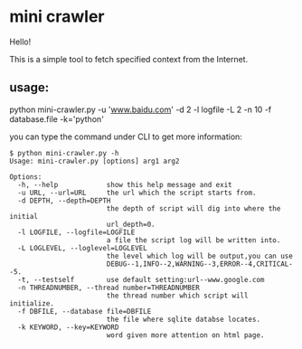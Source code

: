 mini crawler
=====================

Hello!

This is a simple tool to fetch specified context from the Internet.

## usage:
python mini-crawler.py -u 'www.baidu.com' -d 2 -l logfile -L 2 -n 10 -f database.file -k='python'

you can type the command under CLI to get more information:

	$ python mini-crawler.py -h
	Usage: mini-crawler.py [options] arg1 arg2

	Options:
	  -h, --help            show this help message and exit
	  -u URL, --url=URL     the url which the script starts from.
	  -d DEPTH, --depth=DEPTH
							the depth of script will dig into where the initial
							url_depth=0.
	  -l LOGFILE, --logfile=LOGFILE
							a file the script log will be written into.
	  -L LOGLEVEL, --loglevel=LOGLEVEL
							the level which log will be output,you can use
							DEBUG--1,INFO--2,WARNING--3,ERROR--4,CRITICAL--5.
	  -t, --testself        use default setting:url--www.google.com
	  -n THREADNUMBER, --thread number=THREADNUMBER
							the thread number which script will initialize.
	  -f DBFILE, --database file=DBFILE
							the file where sqlite databse locates.
	  -k KEYWORD, --key=KEYWORD
							word given more attention on html page.
